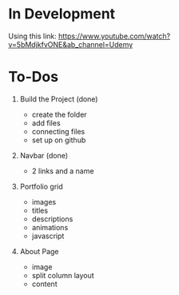 # In Development
Using this link: https://www.youtube.com/watch?v=5bMdjkfvONE&ab_channel=Udemy

# To-Dos
1. Build the Project (done)
    - create the folder
    - add files
    - connecting files
    - set up on github

2. Navbar (done)
    - 2 links and a name

3. Portfolio grid
    - images
    - titles
    - descriptions
    - animations
    - javascript

4. About Page
    - image
    - split column layout
    - content